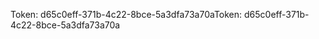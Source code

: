 <span data-ttu-id="63aca-101">Token: d65c0eff-371b-4c22-8bce-5a3dfa73a70a</span><span class="sxs-lookup"><span data-stu-id="63aca-101">Token: d65c0eff-371b-4c22-8bce-5a3dfa73a70a</span></span>